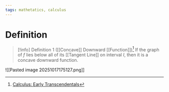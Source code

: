 ```yaml
---
tags: mathetatics, calculus
---
```


# Definition

> [!info] Definition 1 ([[Concave]] Downward [[Function]])[^1]
> If the graph of $f$ lies below all of its [[Tangent Line]] on interval $I$, then it is a concave downward function.

![[Pasted image 20251017175127.png]]

[^1]: [Calculus: Early Transcendentals](zotero://open-pdf/library/items/EEFDQ9Y5?page=328)